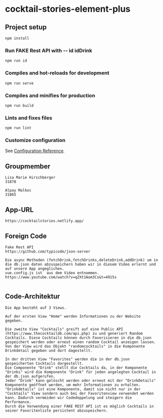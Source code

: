 # cocktail-stories-element-plus

## Project setup

```
npm install
```

### Run FAKE Rest API with -- id idDrink

```
npm run id
```

### Compiles and hot-reloads for development

```
npm run serve
```

### Compiles and minifies for production

```
npm run build
```

### Lints and fixes files

```
npm run lint
```

### Customize configuration

See [Configuration Reference](https://cli.vuejs.org/config/).

## Groupmember

```
Lisa Marie Hirschberger
31878

Alpay Malkoc
31865
```

## App-URL

```
https://cocktailstories.netlify.app/

```

## Foreign Code

```
Fake Rest API
https://github.com/typicode/json-server

Die async Methoden (fetchDrink,fetchDrinks,deleteDrink,addDrink) um in die db.json daten abzuspeichern haben wir in diesem Video erlernt und auf unsere App angeglichen.
vue.config.js ist  aus dem Video entnommen.
https://www.youtube.com/watch?v=qZXt1Aom3Cs&t=4915s


```

## Code-Architektur

```
Die App besteht auf 3 Views.

Auf der ersten View "Home" werden Informationen zu der Website gegeben.

Die zweite View "Cocktails" greift auf eine Public API (https://www.thecocktaildb.com/api.php) zu und generiert Random Cocktails. Diese Cocktails können durch Favorisieren in die db.json gespeichert werden oder erneut einen random Cocktail anzeigen lassen.
Von der View wird das Objekt "randomcocktails" in die Komponente Drinkdetail gegeben und dort dagestellt.

In der dritten View "Favorites" werden die in der db.json gespeicherten Cocktails dargestellt.
Die Componente "Drink" stellt die Cocktails da, in der Komponente "Drinks" wird die Komponente "Drink" für jeden angelegten Cocktail in der db.json aufgerufen.
Jeder "Drink" kann gelöscht werden oder erneut mit der "DrinkDetails" Komponente geöffnet werden, um mehr Informationen zu erhalten.
"Drinkdetails" ist eine Komponente, damit sie nicht nur in der "Cocktails" View sondern auch bei der Favoritenview verwendet werden kann. Dadurch vermeiden wir Codedoppelung und steigern die Performance.
Durch die Verwendung einer FAKE REST API ist es möglich Cocktails in seiner Favoritenliste persistent abzuspeichern.
```
